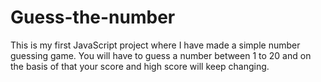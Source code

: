 # Guess-the-number
This is my first JavaScript project where I have made a simple number guessing game. You will have to guess a number between 1 to 20 and on the basis of that your score and high score will keep changing.

